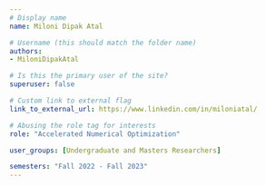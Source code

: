 ```yaml
---
# Display name
name: Miloni Dipak Atal

# Username (this should match the folder name)
authors:
- MiloniDipakAtal

# Is this the primary user of the site?
superuser: false

# Custom link to external flag
link_to_external_url: https://www.linkedin.com/in/miloniatal/

# Abusing the role tag for interests
role: "Accelerated Numerical Optimization"

user_groups: [Undergraduate and Masters Researchers]

semesters: "Fall 2022 - Fall 2023"
---
```

